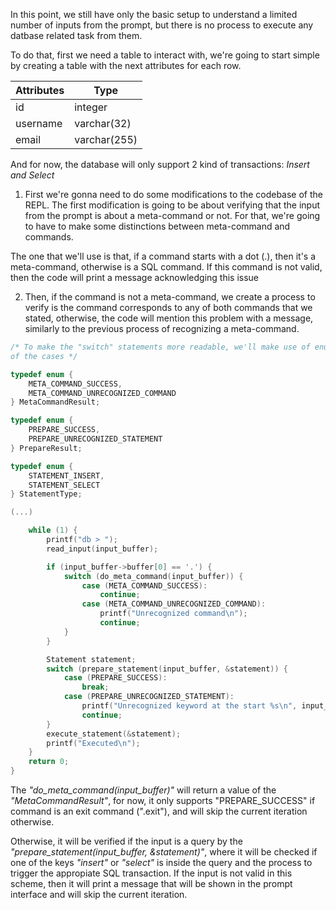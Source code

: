 In this point, we still have only the basic setup to understand a limited number of inputs
from the prompt, but there is no process to execute any datbase related task from them.

To do that, first we need a table to interact with, we're going to start simple by creating
a table with the next attributes for each row.

| Attributes | Type |
|---------|----------|
| id | integer |
| username | varchar(32) |
| email | varchar(255) |

And for now, the database will only support 2 kind of transactions: *Insert and Select*

1. First we're gonna need to do some modifications to the codebase of the REPL.
The first modification is going to be about verifying that the input from the prompt
is about a meta-command or not. For that, we're going to have to make some distinctions
between meta-command and commands.

The one that we'll use is that, if a command starts with a dot (.), then it's a meta-command,
otherwise is a SQL command. If this command is not valid, then the code will print a message
acknowledging this issue

2. Then, if the command is not a meta-command, we create a process to verify is the command 
corresponds to any of both commands that we stated, otherwise, the code will mention this
problem with a message, similarly to the previous process of recognizing a meta-command.

```c
/* To make the "switch" statements more readable, we'll make use of enums for each one
of the cases */

typedef enum {
	META_COMMAND_SUCCESS,
	META_COMMAND_UNRECOGNIZED_COMMAND
} MetaCommandResult;

typedef enum {
	PREPARE_SUCCESS,
	PREPARE_UNRECOGNIZED_STATEMENT
} PrepareResult;

typedef enum {
	STATEMENT_INSERT,
	STATEMENT_SELECT
} StatementType;

(...)

	while (1) {
		printf("db > ");
		read_input(input_buffer);

		if (input_buffer->buffer[0] == '.') {
			switch (do_meta_command(input_buffer)) {
				case (META_COMMAND_SUCCESS):
					continue;
				case (META_COMMAND_UNRECOGNIZED_COMMAND):
					printf("Unrecognized command\n");
					continue;
			}
		}

		Statement statement;
		switch (prepare_statement(input_buffer, &statement)) {
			case (PREPARE_SUCCESS):
				break;
			case (PREPARE_UNRECOGNIZED_STATEMENT):
				printf("Unrecognized keyword at the start %s\n", input_buffer->buffer);
				continue;
		}
		execute_statement(&statement);
		printf("Executed\n");
	}
	return 0;
}
```

The *"do_meta_command(input_buffer)"* will return a value of the *"MetaCommandResult"*,
for now, it only supports "PREPARE_SUCCESS" if command is an exit command (".exit"), and
will skip the current iteration otherwise.

Otherwise, it will be verified if the input is a query by the
*"prepare_statement(input_buffer, &statement)"*, where it will be checked if one of
the keys *"insert"* or *"select"* is inside the query and the process to trigger the
appropiate SQL transaction. If the input is not valid in this scheme, then it will
print a message that will be shown in the prompt interface and will skip the current
iteration.
